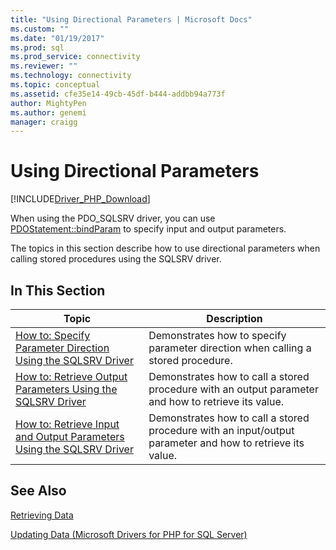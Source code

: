 ```yaml
---
title: "Using Directional Parameters | Microsoft Docs"
ms.custom: ""
ms.date: "01/19/2017"
ms.prod: sql
ms.prod_service: connectivity
ms.reviewer: ""
ms.technology: connectivity
ms.topic: conceptual
ms.assetid: cfe35e14-49cb-45df-b444-addbb94a773f
author: MightyPen
ms.author: genemi
manager: craigg
---
```

# Using Directional Parameters
[!INCLUDE[Driver_PHP_Download](../../includes/driver_php_download.md)]

When using the PDO_SQLSRV driver, you can use [PDOStatement::bindParam](../../connect/php/pdostatement-bindparam.md) to specify input and output parameters.  
  
The topics in this section describe how to use directional parameters when calling stored procedures using the SQLSRV driver.  
  
## In This Section  
  
|Topic|Description|  
|---------|---------------|  
|[How to: Specify Parameter Direction Using the SQLSRV Driver](../../connect/php/how-to-specify-parameter-direction-using-the-sqlsrv-driver.md)|Demonstrates how to specify parameter direction when calling a stored procedure.|  
|[How to: Retrieve Output Parameters Using the SQLSRV Driver](../../connect/php/how-to-retrieve-output-parameters-using-the-sqlsrv-driver.md)|Demonstrates how to call a stored procedure with an output parameter and how to retrieve its value.|  
|[How to: Retrieve Input and Output Parameters Using the SQLSRV Driver](../../connect/php/how-to-retrieve-input-and-output-parameters-using-the-sqlsrv-driver.md)|Demonstrates how to call a stored procedure with an input/output parameter and how to retrieve its value.|  
  
## See Also  
[Retrieving Data](../../connect/php/retrieving-data.md)  

[Updating Data &#40;Microsoft Drivers for PHP for SQL Server&#41;](../../connect/php/updating-data-microsoft-drivers-for-php-for-sql-server.md)  
  
